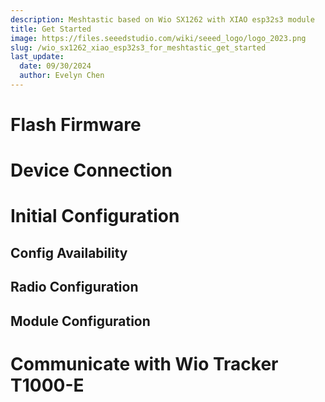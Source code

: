 ```yaml
---
description: Meshtastic based on Wio SX1262 with XIAO esp32s3 module
title: Get Started
image: https://files.seeedstudio.com/wiki/seeed_logo/logo_2023.png
slug: /wio_sx1262_xiao_esp32s3_for_meshtastic_get_started
last_update:
  date: 09/30/2024
  author: Evelyn Chen
---
```


# Flash Firmware


# Device Connection

# Initial Configuration

## Config Availability

## Radio Configuration

## Module Configuration

# Communicate with Wio Tracker T1000-E


